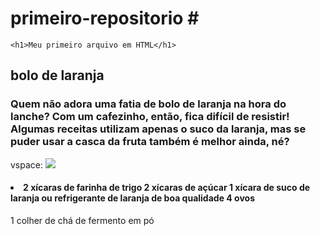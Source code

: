 # primeiro-repositorio  #<html>
    <h1>Meu primeiro arquivo em HTML</h1>
</html>
<h2>bolo de laranja</h2>
<head><h3> Quem não adora uma fatia de bolo de laranja na hora do lanche? Com um cafezinho, então, fica difícil de resistir! Algumas receitas utilizam apenas o suco da laranja, mas se puder usar a casca da fruta também é melhor ainda, né?</h3></head>
vspace: 
<Body>
</Html>
<img
src=https://www.sistersmommies.com.br/receita-de-bolo-de-laranja-integral/"></body></Html>
<h4><li> 2 xícaras de farinha de trigo
2 xícaras de açúcar
1 xícara de suco de laranja ou refrigerante de laranja de boa qualidade
4 ovos</h6>
1 colher de chá de fermento em pó</li></h4>
</html>
<head>
<style>
<body><background-color>#d24dff<body></style>
</html>
<html>
<html lang=“pt”>
</html>
<!DOCTYPE html>
